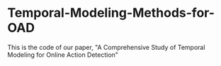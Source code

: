 # Temporal-Modeling-Methods-for-OAD
This is the code of our paper, "A Comprehensive Study of Temporal Modeling for Online Action Detection"
